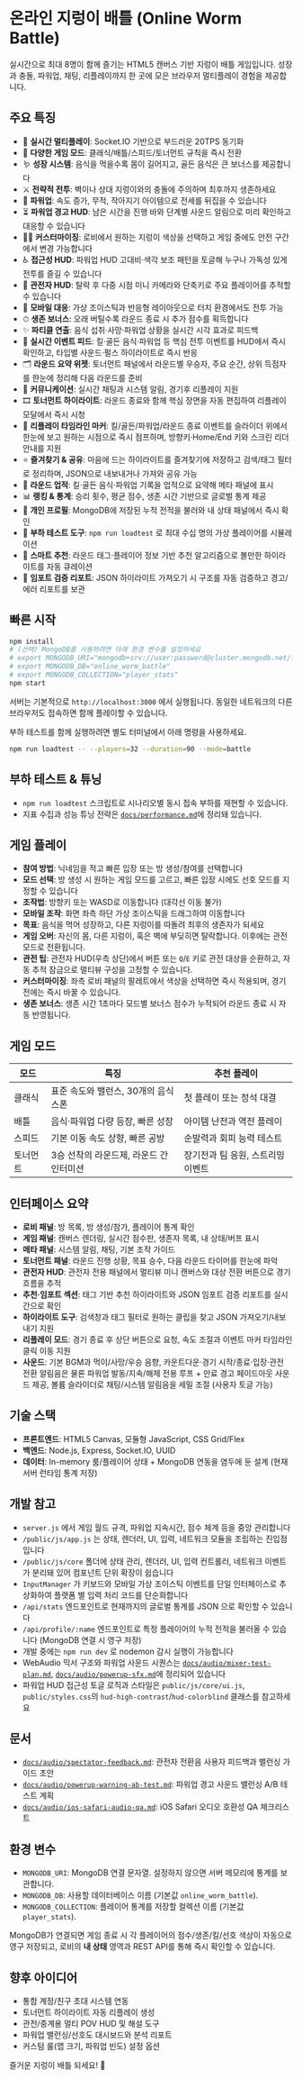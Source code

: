 # 온라인 지렁이 배틀 (Online Worm Battle)

실시간으로 최대 8명이 함께 즐기는 HTML5 캔버스 기반 지렁이 배틀 게임입니다. 성장과 충돌, 파워업, 채팅, 리플레이까지 한 곳에 모은 브라우저 멀티플레이 경험을 제공합니다.

## 주요 특징
- 🔄 **실시간 멀티플레이**: Socket.IO 기반으로 부드러운 20TPS 동기화
- 🎯 **다양한 게임 모드**: 클래식/배틀/스피드/토너먼트 규칙을 즉시 전환
- 🪱 **성장 시스템**: 음식을 먹을수록 몸이 길어지고, 골든 음식은 큰 보너스를 제공합니다
- ⚔️ **전략적 전투**: 벽이나 상대 지렁이와의 충돌에 주의하며 최후까지 생존하세요
- 🧰 **파워업**: 속도 증가, 무적, 작아지기 아이템으로 전세를 뒤집을 수 있습니다
- ⏳ **파워업 경고 HUD**: 남은 시간을 진행 바와 단계별 사운드 알림으로 미리 확인하고 대응할 수 있습니다
- 🧑‍🎨 **커스터마이징**: 로비에서 원하는 지렁이 색상을 선택하고 게임 중에도 안전 구간에서 변경 가능합니다
- ♿ **접근성 HUD**: 파워업 HUD 고대비·색각 보조 패턴을 토글해 누구나 가독성 있게 전투를 즐길 수 있습니다
- 👀 **관전자 HUD**: 탈락 후 다중 시점 미니 카메라와 단축키로 주요 플레이어를 추적할 수 있습니다
- 📱 **모바일 대응**: 가상 조이스틱과 반응형 레이아웃으로 터치 환경에서도 전투 가능
- ⏱ **생존 보너스**: 오래 버틸수록 라운드 종료 시 추가 점수를 획득합니다
- ✨ **파티클 연출**: 음식 섭취·사망·파워업 상황을 실시간 시각 효과로 피드백
- 📣 **실시간 이벤트 피드**: 킬·골든 음식·파워업 등 핵심 전투 이벤트를 HUD에서 즉시 확인하고, 타입별 사운드·펄스 하이라이트로 즉시 반응
- 🗂 **라운드 요약 위젯**: 토너먼트 패널에서 라운드별 우승자, 주요 순간, 상위 득점자를 한눈에 정리해 다음 라운드를 준비
- 💬 **커뮤니케이션**: 실시간 채팅과 시스템 알림, 경기후 리플레이 지원
- 🎞 **토너먼트 하이라이트**: 라운드 종료와 함께 핵심 장면을 자동 편집하여 리플레이 모달에서 즉시 시청
- 📍 **리플레이 타임라인 마커**: 킬/골든/파워업/라운드 종료 이벤트를 슬라이더 위에서 한눈에 보고 원하는 시점으로 즉시 점프하며, 방향키·Home/End 키와 스크린 리더 안내를 지원
- ⭐ **즐겨찾기 & 공유**: 마음에 드는 하이라이트를 즐겨찾기에 저장하고 검색/태그 필터로 정리하며, JSON으로 내보내거나 가져와 공유 가능
- 🏅 **라운드 업적**: 킬·골든 음식·파워업 기록을 업적으로 요약해 메타 패널에 표시
- 📊 **랭킹 & 통계**: 승리 횟수, 평균 점수, 생존 시간 기반으로 글로벌 통계 제공
- 📇 **개인 프로필**: MongoDB에 저장된 누적 전적을 불러와 내 상태 패널에서 즉시 확인
- 🧪 **부하 테스트 도구**: `npm run loadtest` 로 최대 수십 명의 가상 플레이어를 시뮬레이션
- 🤖 **스마트 추천**: 라운드 태그·플레이어 정보 기반 추천 알고리즘으로 볼만한 하이라이트를 자동 큐레이션
- 🧾 **임포트 검증 리포트**: JSON 하이라이트 가져오기 시 구조를 자동 검증하고 경고/에러 리포트를 보관

## 빠른 시작
```bash
npm install
# (선택) MongoDB를 사용하려면 아래 환경 변수를 설정하세요
# export MONGODB_URI="mongodb+srv://user:password@cluster.mongodb.net/?retryWrites=true&w=majority"
# export MONGODB_DB="online_worm_battle"
# export MONGODB_COLLECTION="player_stats"
npm start
```

서버는 기본적으로 `http://localhost:3000` 에서 실행됩니다. 동일한 네트워크의 다른 브라우저도 접속하면 함께 플레이할 수 있습니다.

부하 테스트를 함께 실행하려면 별도 터미널에서 아래 명령을 사용하세요.

```bash
npm run loadtest -- --players=32 --duration=90 --mode=battle
```

## 부하 테스트 & 튜닝
- `npm run loadtest` 스크립트로 시나리오별 동시 접속 부하를 재현할 수 있습니다.
- 지표 수집과 성능 튜닝 전략은 [`docs/performance.md`](docs/performance.md)에 정리돼 있습니다.

## 게임 플레이
- **참여 방법**: 닉네임을 적고 빠른 입장 또는 방 생성/참여를 선택합니다
- **모드 선택**: 방 생성 시 원하는 게임 모드를 고르고, 빠른 입장 시에도 선호 모드를 지정할 수 있습니다
- **조작법**: 방향키 또는 WASD로 이동합니다 (대각선 이동 불가)
- **모바일 조작**: 화면 좌측 하단 가상 조이스틱을 드래그하여 이동합니다
- **목표**: 음식을 먹어 성장하고, 다른 지렁이를 따돌려 최후의 생존자가 되세요
- **게임 오버**: 자신의 몸, 다른 지렁이, 혹은 벽에 부딪히면 탈락합니다. 이후에는 관전 모드로 전환됩니다.
- **관전 팁**: 관전자 HUD(우측 상단)에서 버튼 또는 `Q`/`E` 키로 관전 대상을 순환하고, 자동 추적 잠금으로 멀티뷰 구성을 고정할 수 있습니다.
- **커스터마이징**: 좌측 로비 패널의 팔레트에서 색상을 선택하면 즉시 적용되며, 경기 전에는 즉시 바꿀 수 있습니다.
- **생존 보너스**: 생존 시간 1초마다 모드별 보너스 점수가 누적되어 라운드 종료 시 자동 반영됩니다.

## 게임 모드
| 모드 | 특징 | 추천 플레이 |
| --- | --- | --- |
| 클래식 | 표준 속도와 밸런스, 30개의 음식 스폰 | 첫 플레이 또는 정석 대결 |
| 배틀 | 음식·파워업 다량 등장, 빠른 성장 | 아이템 난전과 역전 플레이 |
| 스피드 | 기본 이동 속도 상향, 빠른 공방 | 순발력과 회피 능력 테스트 |
| 토너먼트 | 3승 선착의 라운드제, 라운드 간 인터미션 | 장기전과 팀 응원, 스트리밍 이벤트 |

## 인터페이스 요약
- **로비 패널**: 방 목록, 방 생성/참가, 플레이어 통계 확인
- **게임 패널**: 캔버스 렌더링, 실시간 점수판, 생존자 목록, 내 상태/버프 표시
- **메타 패널**: 시스템 알림, 채팅, 기본 조작 가이드
- **토너먼트 패널**: 라운드 진행 상황, 목표 승수, 다음 라운드 타이머를 한눈에 파악
- **관전자 HUD**: 관전자 전용 패널에서 멀티뷰 미니 캔버스와 대상 전환 버튼으로 경기 흐름을 추적
- **추천·임포트 섹션**: 태그 기반 추천 하이라이트와 JSON 임포트 검증 리포트를 실시간으로 확인
- **하이라이트 도구**: 검색창과 태그 필터로 원하는 클립을 찾고 JSON 가져오기/내보내기 지원
- **리플레이 모드**: 경기 종료 후 상단 버튼으로 요청, 속도 조절과 이벤트 마커 타임라인 클릭 이동 지원
- **사운드**: 기본 BGM과 먹이/사망/우승 음향, 카운트다운·경기 시작/종료·입장·관전 전환 알림음은 물론 파워업 발동/지속/해제 전용 루프 + 만료 경고 페이드아웃 사운드 제공, 볼륨 슬라이더로 채팅/시스템 알림음을 세밀 조절 (사용자 토글 가능)

## 기술 스택
- **프론트엔드**: HTML5 Canvas, 모듈형 JavaScript, CSS Grid/Flex
- **백엔드**: Node.js, Express, Socket.IO, UUID
- **데이터**: In-memory 룸/플레이어 상태 + MongoDB 연동을 염두에 둔 설계 (현재 서버 런타임 통계 저장)

## 개발 참고
- `server.js` 에서 게임 월드 규격, 파워업 지속시간, 점수 체계 등을 중앙 관리합니다
- `/public/js/app.js` 는 상태, 렌더러, UI, 입력, 네트워크 모듈을 조립하는 진입점입니다
- `/public/js/core` 폴더에 상태 관리, 렌더러, UI, 입력 컨트롤러, 네트워크 이벤트가 분리돼 있어 컴포넌트 단위 확장이 쉽습니다
- `InputManager` 가 키보드와 모바일 가상 조이스틱 이벤트를 단일 인터페이스로 추상화하여 플랫폼 별 입력 처리 코드를 단순화합니다
- `/api/stats` 엔드포인트로 현재까지의 글로벌 통계를 JSON 으로 확인할 수 있습니다
- `/api/profile/:name` 엔드포인트로 특정 플레이어의 누적 전적을 불러올 수 있습니다 (MongoDB 연결 시 영구 저장)
- 개발 중에는 `npm run dev` 로 nodemon 감시 실행이 가능합니다
- WebAudio 믹서 구조와 파워업 사운드 시퀀스는 [`docs/audio/mixer-test-plan.md`](docs/audio/mixer-test-plan.md), [`docs/audio/powerup-sfx.md`](docs/audio/powerup-sfx.md)에 정리되어 있습니다
- 파워업 HUD 접근성 토글 로직과 스타일은 `public/js/core/ui.js`, `public/styles.css`의 `hud-high-contrast`/`hud-colorblind` 클래스를 참고하세요

## 문서
- [`docs/audio/spectator-feedback.md`](docs/audio/spectator-feedback.md): 관전자 전환음 사용자 피드백과 밸런싱 가이드 초안
- [`docs/audio/powerup-warning-ab-test.md`](docs/audio/powerup-warning-ab-test.md): 파워업 경고 사운드 밸런싱 A/B 테스트 계획
- [`docs/audio/ios-safari-audio-qa.md`](docs/audio/ios-safari-audio-qa.md): iOS Safari 오디오 호환성 QA 체크리스트

## 환경 변수
- `MONGODB_URI`: MongoDB 연결 문자열. 설정하지 않으면 서버 메모리에 통계를 보관합니다.
- `MONGODB_DB`: 사용할 데이터베이스 이름 (기본값 `online_worm_battle`).
- `MONGODB_COLLECTION`: 플레이어 통계를 저장할 컬렉션 이름 (기본값 `player_stats`).

MongoDB가 연결되면 게임 종료 시 각 플레이어의 점수/생존/킬/선호 색상이 자동으로 영구 저장되고, 로비의 **내 상태** 영역과 REST API를 통해 즉시 확인할 수 있습니다.

## 향후 아이디어
- 통합 계정/친구 초대 시스템 연동
- 토너먼트 하이라이트 자동 리플레이 생성
- 관전/중계용 멀티 POV HUD 및 해설 도구
- 파워업 밸런싱/선호도 대시보드와 분석 리포트
- 커스텀 룰(맵 크기, 파워업 빈도) 설정 옵션

즐거운 지렁이 배틀 되세요! 🐛
